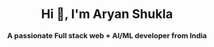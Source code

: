<h1 align="center">Hi 👋, I'm Aryan Shukla</h1>
<h3 align="center">A passionate Full stack web + AI/ML developer from India</h3>

 

 

 
 
